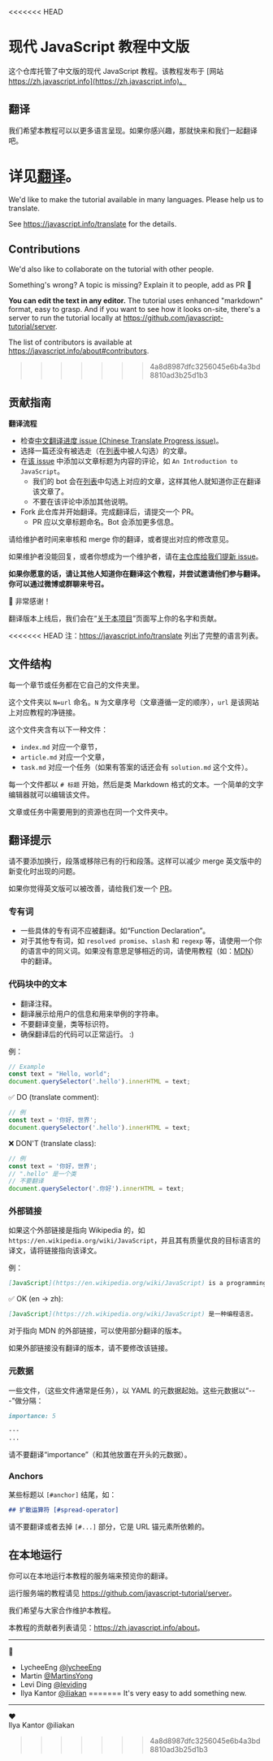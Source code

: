 <<<<<<< HEAD
# 现代 JavaScript 教程中文版

这个仓库托管了中文版的现代 JavaScript 教程。该教程发布于 [网站 https://zh.javascript.info](https://zh.javascript.info)。

<!--
=======
# The Modern JavaScript Tutorial

This repository hosts the English content of the Modern JavaScript Tutorial, published at [https://javascript.info](https://javascript.info).
>>>>>>> 4a8d8987dfc3256045e6b4a3bd8810ad3b25d1b3

## 赞助商

<<<<<<< HEAD
<a href="https://coding.net/?utm_source=javascript-tutorial-zh&utm_medium=banner&utm_campaign=march2019" target="_blank"><img src="https://user-images.githubusercontent.com/26959437/56273145-c56aa000-612e-11e9-9137-a1388ef18cf2.png" width="300px;" target="_blank"/></a>

-->

## 翻译

我们希望本教程可以以更多语言呈现。如果你感兴趣，那就快来和我们一起翻译吧。

详见[翻译](https://javascript.info/translate)。
=======
We'd like to make the tutorial available in many languages. Please help us to translate.

See <https://javascript.info/translate> for the details.

## Contributions

We'd also like to collaborate on the tutorial with other people.

Something's wrong? A topic is missing? Explain it to people, add as PR 👏

**You can edit the text in any editor.** The tutorial uses enhanced "markdown" format, easy to grasp. And if you want to see how it looks on-site, there's a server to run the tutorial locally at <https://github.com/javascript-tutorial/server>.  

The list of contributors is available at <https://javascript.info/about#contributors>.
>>>>>>> 4a8d8987dfc3256045e6b4a3bd8810ad3b25d1b3

## 贡献指南 

**翻译流程**

- 检查[中文翻译进度 issue (Chinese Translate Progress issue)](https://github.com/javascript-tutorial/zh.javascript.info/issues/324)。
- 选择一篇还没有被选走（在[列表](https://github.com/javascript-tutorial/zh.javascript.info/issues/324#issue-433691990)中被人勾选）的文章。
- 在[该 issue](https://github.com/javascript-tutorial/zh.javascript.info/issues/324) 中添加以文章标题为内容的评论，如 `An Introduction to JavaScript`。
    - 我们的 bot 会在[列表](https://github.com/javascript-tutorial/zh.javascript.info/issues/324#issue-433691990)中勾选上对应的文章，这样其他人就知道你正在翻译该文章了。
    - 不要在该评论中添加其他说明。
- Fork 此仓库并开始翻译。完成翻译后，请提交一个 PR。
    - PR 应以文章标题命名。Bot 会添加更多信息。

请给维护者时间来审核和 merge 你的翻译，或者提出对应的修改意见。
   
如果维护者没能回复，或者你想成为一个维护者，请在[主仓库给我们提新 issue](https://github.com/javascript-tutorial/en.javascript.info/issues/new)。
    
**如果你愿意的话，请让其他人知道你在翻译这个教程，并尝试邀请他们参与翻译。你可以通过微博或群聊来号召。**

🎉 非常感谢！

翻译版本上线后，我们会在“[关于本项目](https://zh.javascript.info/about)”页面写上你的名字和贡献。

<<<<<<< HEAD
注：<https://javascript.info/translate> 列出了完整的语言列表。

## 文件结构

每一个章节或任务都在它自己的文件夹里。

这个文件夹以 `N=url` 命名。`N` 为文章序号（文章遵循一定的顺序），`url` 是该网站上对应教程的净链接。

这个文件夹含有以下一种文件：

- `index.md` 对应一个章节，
- `article.md` 对应一个文章，
- `task.md` 对应一个任务（如果有答案的话还会有 `solution.md` 这个文件）。

每一个文件都以 `# 标题` 开始，然后是类 Markdown 格式的文本。一个简单的文字编辑器就可以编辑该文件。 

文章或任务中需要用到的资源也在同一个文件夹中。

## 翻译提示

请不要添加换行，段落或移除已有的行和段落。这样可以减少 merge 英文版中的新变化时出现的问题。

如果你觉得英文版可以被改善，请给我们发一个 [PR](https://github.com/javascript-tutorial/en.javascript.info/compare)。

### 专有词

- 一些具体的专有词不应被翻译。如“Function Declaration”。
- 对于其他专有词，如 `resolved promise`、`slash` 和 `regexp` 等，请使用一个你的语言中的同义词。如果没有意思足够相近的词，请使用教程（如：[MDN](https://developer.mozilla.org/en-US/)）中的翻译。

### 代码块中的文本

- 翻译注释。
- 翻译展示给用户的信息和用来举例的字符串。
- 不要翻译变量，类等标识符。
- 确保翻译后的代码可以正常运行。 :)

例：

```js
// Example
const text = "Hello, world";
document.querySelector('.hello').innerHTML = text;
```

✅ DO (translate comment):

```js
// 例
const text = '你好，世界';
document.querySelector('.hello').innerHTML = text;
```

❌ DON'T (translate class):

```js
// 例
const text = '你好，世界';
// ".hello" 是一个类
// 不要翻译
document.querySelector('.你好').innerHTML = text;
```

### 外部链接

如果这个外部链接是指向 Wikipedia 的，如 `https://en.wikipedia.org/wiki/JavaScript`，并且其有质量优良的目标语言的译文，请将链接指向该译文。

例：

```md
[JavaScript](https://en.wikipedia.org/wiki/JavaScript) is a programming language.
```

✅ OK (en -> zh):

```md
[JavaScript](https://zh.wikipedia.org/wiki/JavaScript) 是一种编程语言。
```

对于指向 MDN 的外部链接，可以使用部分翻译的版本。

如果外部链接没有翻译的版本，请不要修改该链接。

### 元数据

一些文件，（这些文件通常是任务），以 YAML 的元数据起始。这些元数据以“---”做分隔：

```md
importance: 5

---
...
```

请不要翻译“importance”（和其他放置在开头的元数据）。

### Anchors

某些标题以 `[#anchor]` 结尾，如：

```md
## 扩散运算符 [#spread-operator]
```

请不要翻译或者去掉 `[#...]` 部分，它是 URL 锚元素所依赖的。 

## 在本地运行

你可以在本地运行本教程的服务端来预览你的翻译。

运行服务端的教程请见 <https://github.com/javascript-tutorial/server>。 

我们希望与大家合作维护本教程。

本教程的贡献者列表请见：<https://zh.javascript.info/about>。

---

💓
- LycheeEng [@lycheeEng](https://github.com/lycheeEng)
- Martin [@MartinsYong](https://github.com/MartinsYong)
- Levi Ding [@leviding](https://github.com/leviding)
- Ilya Kantor [@iliakan](https://github.com/iliakan)
=======
It's very easy to add something new.

---
♥  
Ilya Kantor @iliakan
>>>>>>> 4a8d8987dfc3256045e6b4a3bd8810ad3b25d1b3
